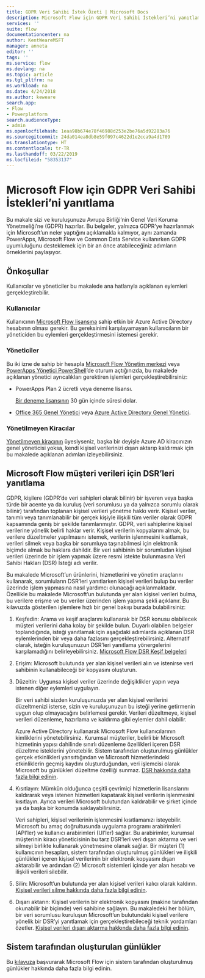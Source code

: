 ```yaml
---
title: GDPR Veri Sahibi İstek Özeti | Microsoft Docs
description: Microsoft Flow için GDPR Veri Sahibi İstekleri’ni yanıtlamayı öğrenin.
services: ''
suite: flow
documentationcenter: na
author: KentWeareMSFT
manager: anneta
editor: ''
tags: ''
ms.service: flow
ms.devlang: na
ms.topic: article
ms.tgt_pltfrm: na
ms.workload: na
ms.date: 4/24/2018
ms.author: keweare
search.app:
- Flow
- Powerplatform
search.audienceType:
- admin
ms.openlocfilehash: 1eaa98b674e78f46988d253e2be76a5d92283a76
ms.sourcegitcommit: 24da014ea8db8e59f097c4622d1e2cca9a4d1709
ms.translationtype: HT
ms.contentlocale: tr-TR
ms.lasthandoff: 03/22/2019
ms.locfileid: "58353137"
---
```

# <a name="responding-to-gdpr-data-subject-requests-for-microsoft-flow"></a>Microsoft Flow için GDPR Veri Sahibi İstekleri’ni yanıtlama

Bu makale sizi ve kuruluşunuzu Avrupa Birliği’nin Genel Veri Koruma Yönetmeliği’ne (GDPR) hazırlar. Bu belgeler, yalnızca GDPR’ye hazırlanmak için Microsoft’un neler yaptığını açıklamakla kalmıyor, aynı zamanda PowerApps, Microsoft Flow ve Common Data Service kullanırken GDPR uyumluluğunu desteklemek için bir an önce atabileceğiniz adımların örneklerini paylaşıyor.

## <a name="prerequisites"></a>Önkoşullar

Kullanıcılar ve yöneticiler bu makalede ana hatlarıyla açıklanan eylemleri gerçekleştirebilir.

### <a name="users"></a>Kullanıcılar

Kullanıcının [Microsoft Flow lisansına](https://preview.flow.microsoft.com/pricing/) sahip etkin bir Azure Active Directory hesabının olması gerekir. Bu gereksinimi karşılayamayan kullanıcıların bir yöneticiden bu eylemleri gerçekleştirmesini istemesi gerekir.

### <a name="administrators"></a>Yöneticiler

Bu iki izne de sahip bir hesapla [Microsoft Flow Yönetim merkezi](https://admin.flow.microsoft.com/)  veya [PowerApps Yönetici PowerShell](https://go.microsoft.com/fwlink/?linkid=871804)’de oturum açtığınızda, bu makalede açıklanan yönetici ayrıcalıkları gerektiren işlemleri gerçekleştirebilirsiniz:

- PowerApps Plan 2 ücretli veya deneme lisansı.

    [Bir deneme lisansının](http://web.powerapps.com/trial) 30 gün içinde süresi dolar.

- [Office 365 Genel Yönetici](https://support.office.com/article/assign-admin-roles-in-office-365-for-business-eac4d046-1afd-4f1a-85fc-8219c79e1504) veya [Azure Active Directory Genel Yönetici](https://docs.microsoft.com/azure/active-directory/active-directory-assign-admin-roles-azure-portal).

### <a name="unmanaged-tenants"></a>Yönetilmeyen Kiracılar
[Yönetilmeyen kiracının](https://docs.microsoft.com/azure/active-directory/domains-admin-takeover) üyesiyseniz, başka bir deyişle Azure AD kiracınızın genel yöneticisi yoksa, kendi kişisel verilerinizi dışarı aktarıp kaldırmak için bu makalede açıklanan adımları izleyebilirsiniz. 

## <a name="responding-to-dsrs-for-microsoft-flow-customer-data"></a>Microsoft Flow müşteri verileri için DSR’leri yanıtlama

GDPR, kişilere (GDPR’de veri sahipleri olarak bilinir) bir işveren veya başka türde bir acente ya da kuruluş (veri sorumlusu ya da yalnızca sorumlu olarak bilinir) tarafından toplanan kişisel verileri yönetme hakkı verir. Kişisel veriler, tanımlı veya tanımlanabilir bir gerçek kişiyle ilişkili tüm veriler olarak GDPR kapsamında geniş bir şekilde tanımlanmıştır. GDPR, veri sahiplerine kişisel verilerine yönelik belirli haklar verir. Kişisel verilerin kopyalarını almak, bu verilere düzeltmeler yapılmasını istemek, verilerin işlenmesini kısıtlamak, verileri silmek veya başka bir sorumluya taşınabilmesi için elektronik biçimde almak bu haklara dahildir. Bir veri sahibinin bir sorumludan kişisel verileri üzerinde bir işlem yapmak üzere resmi istekte bulunmasına Veri Sahibi Hakları (DSR) İsteği adı verilir.

Bu makalede Microsoft’un ürünlerini, hizmetlerini ve yönetim araçlarını kullanarak, sorumluların DSR’leri yanıtlarken kişisel verileri bulup bu veriler üzerinde işlem yapmasına nasıl yardımcı olunacağı açıklanmaktadır. Özellikle bu makalede Microsoft’un bulutunda yer alan kişisel verileri bulma, bu verilere erişme ve bu veriler üzerinden işlem yapma şekli açıklanır. Bu kılavuzda gösterilen işlemlere hızlı bir genel bakışı burada bulabilirsiniz:

1. Keşfedin: Arama ve keşif araçlarını kullanarak bir DSR konusu olabilecek müşteri verilerini daha kolay bir şekilde bulun. Duyarlı olabilen belgeler toplandığında, isteği yanıtlamak için aşağıdaki adımlarda açıklanan DSR eylemlerinden bir veya daha fazlasını gerçekleştirebilirsiniz. Alternatif olarak, isteğin kuruluşunuzun DSR’leri yanıtlama yönergelerini karşılamadığını belirleyebilirsiniz. [Microsoft Flow DSR Keşif belgeleri](gdpr-dsr-discovery.md)

1. Erişim: Microsoft bulutunda yer alan kişisel verileri alın ve istenirse veri sahibinin kullanabileceği bir kopyasını oluşturun.

1. Düzeltin: Uygunsa kişisel veriler üzerinde değişiklikler yapın veya istenen diğer eylemleri uygulayın.

    Bir veri sahibi sizden kuruluşunuzda yer alan kişisel verilerini düzeltmenizi isterse, sizin ve kuruluşunuzun bu isteği yerine getirmenin uygun olup olmayacağını belirlemesi gerekir.  Verileri düzeltmeye, kişisel verileri düzenleme, hazırlama ve kaldırma gibi eylemler dahil olabilir.

    Azure Active Directory kullanarak Microsoft Flow kullanıcılarının kimliklerini yönetebilirsiniz. Kurumsal müşteriler, belirli bir Microsoft hizmetinin yapısı dahilinde sınırlı düzenleme özellikleri içeren DSR düzeltme isteklerini yönetebilir.  Sistem tarafından oluşturulmuş günlükler gerçek etkinlikleri yansıttığından ve Microsoft hizmetlerindeki etkinliklerin geçmiş kaydını oluşturduğundan, veri işlemcisi olarak Microsoft bu günlükleri düzeltme özelliği sunmaz.  [DSR hakkında daha fazla bilgi edinin](https://docs.microsoft.com/microsoft-365/compliance/gdpr-dsr-azure).

1. Kısıtlayın: Mümkün olduğunca çeşitli çevrimiçi hizmetlerin lisanslarını kaldırarak veya istenen hizmetleri kapatarak kişisel verilerin işlenmesini kısıtlayın. Ayrıca verileri Microsoft bulutundan kaldırabilir ve şirket içinde ya da başka bir konumda saklayabilirsiniz.

    Veri sahipleri, kişisel verilerinin işlenmesini kısıtlamanızı isteyebilir.  Microsoft bu amaç doğrultusunda uygulama programı arabirimleri (API’ler) ve kullanıcı arabirimleri (UI’ler) sağlar.  Bu arabirimler, kurumsal müşterinin kiracı yöneticisinin bu tarz DSR’leri veri dışarı aktarma ve veri silmeyi birlikte kullanarak yönetmesine olanak sağlar. Bir müşteri (1) kullanıcının hesapları, sistem tarafından oluşturulmuş günlükleri ve ilişkili günlükleri içeren kişisel verilerinin bir elektronik kopyasını dışarı aktarabilir ve ardından (2) Microsoft sistemleri içinde yer alan hesabı ve ilişkili verileri silebilir.

1. Silin: Microsoft’un bulutunda yer alan kişisel verileri kalıcı olarak kaldırın. [Kişisel verileri silme hakkında daha fazla bilgi edinin](gdpr-dsr-delete.md).

1. Dışarı aktarın: Kişisel verilerin bir elektronik kopyasını (makine tarafından okunabilir bir biçimde) veri sahibine sağlayın. Bu makaledeki her bölüm, bir veri sorumlusu kuruluşun Microsoft’un bulutundaki kişisel verilere yönelik bir DSR’yi yanıtlamak için gerçekleştirebileceği teknik yordamları özetler. [Kişisel verileri dışarı aktarma hakkında daha fazla bilgi edinin](gdpr-dsr-export.md).

## <a name="system-generated-logs"></a>Sistem tarafından oluşturulan günlükler

Bu [kılavuza](https://docs.microsoft.com/powerapps/administrator/powerapps-gdpr-dsr-guide-systemlogs) başvurarak Microsoft Flow için sistem tarafından oluşturulmuş günlükler hakkında daha fazla bilgi edinin.
